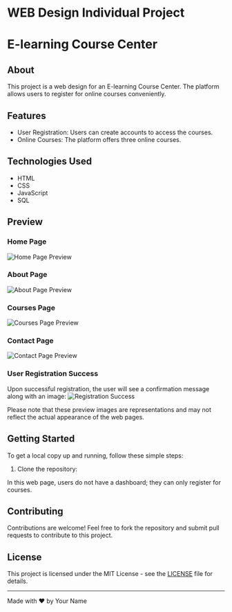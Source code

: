# WEB Design Individual Project

# E-learning Course Center

## About
This project is a web design for an E-learning Course Center. The platform allows users to register for online courses conveniently.

## Features
- User Registration: Users can create accounts to access the courses.
- Online Courses: The platform offers three online courses.

## Technologies Used
- HTML
- CSS
- JavaScript
- SQL

## Preview
### Home Page
![Home Page Preview](![home_preview](https://github.com/tharuka7/web_desing_project/assets/60395300/38853896-8263-4f4d-8991-2e7c3212a67d))

### About Page
![About Page Preview](about_preview.png)

### Courses Page
![Courses Page Preview](courses_preview.png)

### Contact Page
![Contact Page Preview](contact_preview.png)

### User Registration Success
Upon successful registration, the user will see a confirmation message along with an image:
![Registration Success](registration_success.png)

Please note that these preview images are representations and may not reflect the actual appearance of the web pages.

## Getting Started
To get a local copy up and running, follow these simple steps:
1. Clone the repository:

In this web page, users do not have a dashboard; they can only register for courses.

## Contributing
Contributions are welcome! Feel free to fork the repository and submit pull requests to contribute to this project.

## License
This project is licensed under the MIT License - see the [LICENSE](LICENSE) file for details.

---

Made with ❤️ by Your Name
